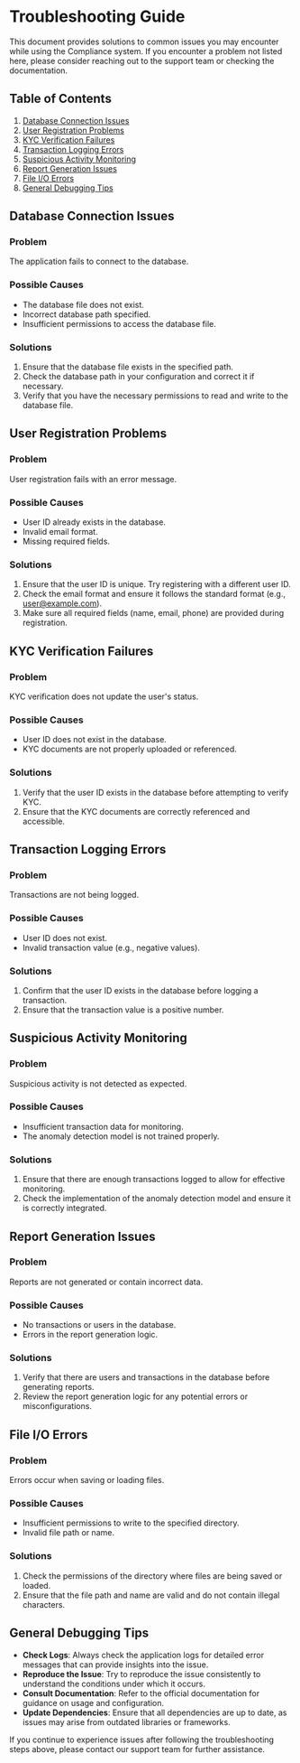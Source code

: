 # Troubleshooting Guide

This document provides solutions to common issues you may encounter while using the Compliance system. If you encounter a problem not listed here, please consider reaching out to the support team or checking the documentation.

## Table of Contents
1. [Database Connection Issues](#database-connection-issues)
2. [User  Registration Problems](#user-registration-problems)
3. [KYC Verification Failures](#kyc-verification-failures)
4. [Transaction Logging Errors](#transaction-logging-errors)
5. [Suspicious Activity Monitoring](#suspicious-activity-monitoring)
6. [Report Generation Issues](#report-generation-issues)
7. [File I/O Errors](#file-io-errors)
8. [General Debugging Tips](#general-debugging-tips)

## Database Connection Issues

### Problem
The application fails to connect to the database.

### Possible Causes
- The database file does not exist.
- Incorrect database path specified.
- Insufficient permissions to access the database file.

### Solutions
1. Ensure that the database file exists in the specified path.
2. Check the database path in your configuration and correct it if necessary.
3. Verify that you have the necessary permissions to read and write to the database file.

## User Registration Problems

### Problem
User  registration fails with an error message.

### Possible Causes
- User ID already exists in the database.
- Invalid email format.
- Missing required fields.

### Solutions
1. Ensure that the user ID is unique. Try registering with a different user ID.
2. Check the email format and ensure it follows the standard format (e.g., user@example.com).
3. Make sure all required fields (name, email, phone) are provided during registration.

## KYC Verification Failures

### Problem
KYC verification does not update the user's status.

### Possible Causes
- User ID does not exist in the database.
- KYC documents are not properly uploaded or referenced.

### Solutions
1. Verify that the user ID exists in the database before attempting to verify KYC.
2. Ensure that the KYC documents are correctly referenced and accessible.

## Transaction Logging Errors

### Problem
Transactions are not being logged.

### Possible Causes
- User ID does not exist.
- Invalid transaction value (e.g., negative values).

### Solutions
1. Confirm that the user ID exists in the database before logging a transaction.
2. Ensure that the transaction value is a positive number.

## Suspicious Activity Monitoring

### Problem
Suspicious activity is not detected as expected.

### Possible Causes
- Insufficient transaction data for monitoring.
- The anomaly detection model is not trained properly.

### Solutions
1. Ensure that there are enough transactions logged to allow for effective monitoring.
2. Check the implementation of the anomaly detection model and ensure it is correctly integrated.

## Report Generation Issues

### Problem
Reports are not generated or contain incorrect data.

### Possible Causes
- No transactions or users in the database.
- Errors in the report generation logic.

### Solutions
1. Verify that there are users and transactions in the database before generating reports.
2. Review the report generation logic for any potential errors or misconfigurations.

## File I/O Errors

### Problem
Errors occur when saving or loading files.

### Possible Causes
- Insufficient permissions to write to the specified directory.
- Invalid file path or name.

### Solutions
1. Check the permissions of the directory where files are being saved or loaded.
2. Ensure that the file path and name are valid and do not contain illegal characters.

## General Debugging Tips

- **Check Logs**: Always check the application logs for detailed error messages that can provide insights into the issue.
- **Reproduce the Issue**: Try to reproduce the issue consistently to understand the conditions under which it occurs.
- **Consult Documentation**: Refer to the official documentation for guidance on usage and configuration.
- **Update Dependencies**: Ensure that all dependencies are up to date, as issues may arise from outdated libraries or frameworks.

If you continue to experience issues after following the troubleshooting steps above, please contact our support team for further assistance.
